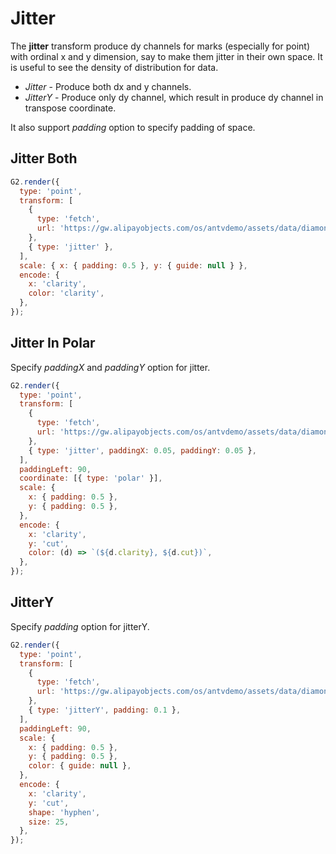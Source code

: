 # Jitter

The **jitter** transform produce dy channels for marks (especially for point) with ordinal x and y dimension, say to make them jitter in their own space. It is useful to see the density of distribution for data.

- _Jitter_ - Produce both dx and y channels.
- _JitterY_ - Produce only dy channel, which result in produce dy channel in transpose coordinate.

It also support _padding_ option to specify padding of space.

## Jitter Both

```js
G2.render({
  type: 'point',
  transform: [
    {
      type: 'fetch',
      url: 'https://gw.alipayobjects.com/os/antvdemo/assets/data/diamond.json',
    },
    { type: 'jitter' },
  ],
  scale: { x: { padding: 0.5 }, y: { guide: null } },
  encode: {
    x: 'clarity',
    color: 'clarity',
  },
});
```

## Jitter In Polar

Specify _paddingX_ and _paddingY_ option for jitter.

```js
G2.render({
  type: 'point',
  transform: [
    {
      type: 'fetch',
      url: 'https://gw.alipayobjects.com/os/antvdemo/assets/data/diamond.json',
    },
    { type: 'jitter', paddingX: 0.05, paddingY: 0.05 },
  ],
  paddingLeft: 90,
  coordinate: [{ type: 'polar' }],
  scale: {
    x: { padding: 0.5 },
    y: { padding: 0.5 },
  },
  encode: {
    x: 'clarity',
    y: 'cut',
    color: (d) => `(${d.clarity}, ${d.cut})`,
  },
});
```

## JitterY

Specify _padding_ option for jitterY.

```js
G2.render({
  type: 'point',
  transform: [
    {
      type: 'fetch',
      url: 'https://gw.alipayobjects.com/os/antvdemo/assets/data/diamond.json',
    },
    { type: 'jitterY', padding: 0.1 },
  ],
  paddingLeft: 90,
  scale: {
    x: { padding: 0.5 },
    y: { padding: 0.5 },
    color: { guide: null },
  },
  encode: {
    x: 'clarity',
    y: 'cut',
    shape: 'hyphen',
    size: 25,
  },
});
```
